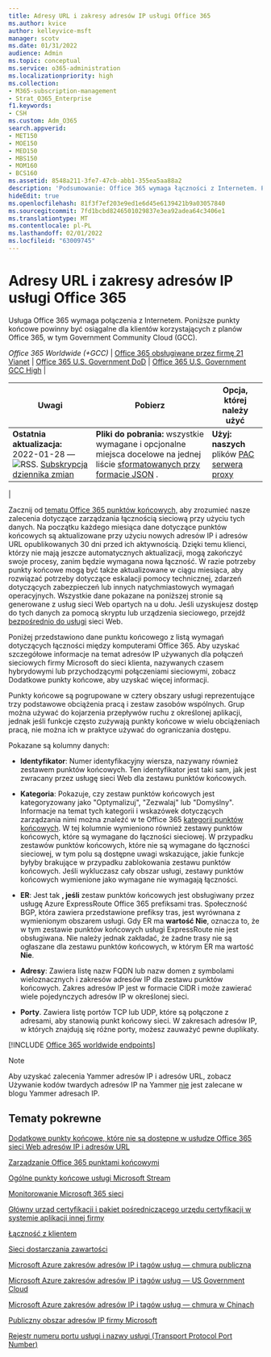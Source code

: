 ```yaml
---
title: Adresy URL i zakresy adresów IP usługi Office 365
ms.author: kvice
author: kelleyvice-msft
manager: scotv
ms.date: 01/31/2022
audience: Admin
ms.topic: conceptual
ms.service: o365-administration
ms.localizationpriority: high
ms.collection:
- M365-subscription-management
- Strat_O365_Enterprise
f1.keywords:
- CSH
ms.custom: Adm_O365
search.appverid:
- MET150
- MOE150
- MED150
- MBS150
- MOM160
- BCS160
ms.assetid: 8548a211-3fe7-47cb-abb1-355ea5aa88a2
description: 'Podsumowanie: Office 365 wymaga łączności z Internetem. Poniższe punkty końcowe powinny być osiągalne dla klientów korzystających z planów Office 365, w tym Government Community Cloud (GCC).'
hideEdit: true
ms.openlocfilehash: 81f3f7ef203e9ed1e6d45e6139421b9a03057840
ms.sourcegitcommit: 7fd1bcbd8246501029837e3ea92adea64c3406e1
ms.translationtype: MT
ms.contentlocale: pl-PL
ms.lasthandoff: 02/01/2022
ms.locfileid: "63009745"
---
```

# <a name="office-365-urls-and-ip-address-ranges"></a>Adresy URL i zakresy adresów IP usługi Office 365

Usługa Office 365 wymaga połączenia z Internetem. Poniższe punkty końcowe powinny być osiągalne dla klientów korzystających z planów Office 365, w tym Government Community Cloud (GCC).
  
*Office 365 Worldwide (+GCC)* \| [Office 365 obsługiwane przez firmę 21 Vianet](urls-and-ip-address-ranges-21vianet.md) \| [Office 365 U.S. Government DoD](microsoft-365-u-s-government-dod-endpoints.md) \| [Office 365 U.S. Government GCC High](microsoft-365-u-s-government-gcc-high-endpoints.md) \|

|Uwagi|Pobierz|Opcja, której należy użyć|
|---|---|---|
|**Ostatnia aktualizacja:** 2022-01-28 — ![RSS.](../media/5dc6bb29-25db-4f44-9580-77c735492c4b.png) [Subskrypcja dziennika zmian](https://endpoints.office.com/version/worldwide?allversions=true&format=rss&clientrequestid=b10c5ed1-bad1-445f-b386-b919946339a7)|**Pliki do pobrania:** wszystkie wymagane i opcjonalne miejsca docelowe na jednej liście [sformatowanych przy formacie JSON](https://endpoints.office.com/endpoints/worldwide?clientrequestid=b10c5ed1-bad1-445f-b386-b919946339a7) .|**Użyj: naszych** plików [PAC serwera proxy](managing-office-365-endpoints.md#pacfiles)|
|

Zacznij od [tematu Office 365 punktów końcowych,](managing-office-365-endpoints.md) aby zrozumieć nasze zalecenia dotyczące zarządzania łącznością sieciową przy użyciu tych danych. Na początku każdego miesiąca dane dotyczące punktów końcowych są aktualizowane przy użyciu nowych adresów IP i adresów URL opublikowanych 30 dni przed ich aktywnością. Dzięki temu klienci, którzy nie mają jeszcze automatycznych aktualizacji, mogą zakończyć swoje procesy, zanim będzie wymagana nowa łączność. W razie potrzeby punkty końcowe mogą być także aktualizowane w ciągu miesiąca, aby rozwiązać potrzeby dotyczące eskalacji pomocy technicznej, zdarzeń dotyczących zabezpieczeń lub innych natychmiastowych wymagań operacyjnych. Wszystkie dane pokazane na poniższej stronie są generowane z usług sieci Web opartych na u dołu. Jeśli uzyskujesz dostęp do tych danych za pomocą skryptu lub urządzenia sieciowego, przejdź [bezpośrednio do usługi](microsoft-365-ip-web-service.md) sieci Web.

Poniżej przedstawiono dane punktu końcowego z listą wymagań dotyczących łączności między komputerami Office 365. Aby uzyskać szczegółowe informacje na temat adresów IP używanych dla połączeń sieciowych firmy Microsoft do sieci klienta, nazywanych czasem hybrydowymi lub przychodzącymi połączeniami sieciowymi, zobacz Dodatkowe punkty końcowe, aby uzyskać więcej informacji.[](additional-office365-ip-addresses-and-urls.md)

Punkty końcowe są pogrupowane w cztery obszary usługi reprezentujące trzy podstawowe obciążenia pracą i zestaw zasobów wspólnych. Grup można używać do kojarzenia przepływów ruchu z określonej aplikacji, jednak jeśli funkcje często zużywają punkty końcowe w wielu obciążeniach pracą, nie można ich w praktyce używać do ograniczania dostępu.

Pokazane są kolumny danych:

- **Identyfikator**: Numer identyfikacyjny wiersza, nazywany również zestawem punktów końcowych. Ten identyfikator jest taki sam, jak jest zwracany przez usługę sieci Web dla zestawu punktów końcowych.

- **Kategoria**: Pokazuje, czy zestaw punktów końcowych jest kategoryzowany jako "Optymalizuj", "Zezwalaj" lub "Domyślny". Informacje na temat tych kategorii i wskazówek dotyczących zarządzania nimi można znaleźć w te Office 365 [kategorii punktów końcowych](microsoft-365-network-connectivity-principles.md#new-office-365-endpoint-categories). W tej kolumnie wymieniono również zestawy punktów końcowych, które są wymagane do łączności sieciowej. W przypadku zestawów punktów końcowych, które nie są wymagane do łączności sieciowej, w tym polu są dostępne uwagi wskazujące, jakie funkcje byłyby brakujące w przypadku zablokowania zestawu punktów końcowych. Jeśli wykluczasz cały obszar usługi, zestawy punktów końcowych wymienione jako wymagane nie wymagają łączności.

- **ER**: Jest tak **, jeśli** zestaw punktów końcowych jest obsługiwany przez usługę Azure ExpressRoute Office 365 prefiksami tras. Społeczność BGP, która zawiera przedstawione prefiksy tras, jest wyrównana z wymienionym obszarem usługi. Gdy ER ma **wartość Nie**, oznacza to, że w tym zestawie punktów końcowych usługi ExpressRoute nie jest obsługiwana. Nie należy jednak zakładać, że żadne trasy nie są ogłaszane dla zestawu punktów końcowych, w którym ER ma wartość **Nie**.

- **Adresy**: Zawiera listę nazw FQDN lub nazw domen z symbolami wieloznacznych i zakresów adresów IP dla zestawu punktów końcowych. Zakres adresów IP jest w formacie CIDR i może zawierać wiele pojedynczych adresów IP w określonej sieci.

- **Porty**. Zawiera listę portów TCP lub UDP, które są połączone z adresami, aby stanowią punkt końcowy sieci. W zakresach adresów IP, w których znajdują się różne porty, możesz zauważyć pewne duplikaty.

[!INCLUDE [Office 365 worldwide endpoints](../includes/office-365-worldwide-endpoints.md)]

> [!NOTE]
> Aby uzyskać zalecenia Yammer adresów IP i adresów URL, zobacz Używanie kodów twardych adresów IP na Yammer [nie](https://techcommunity.microsoft.com/t5/Yammer-Blog/Using-hard-coded-IP-addresses-for-Yammer-is-not-recommended/ba-p/276592) jest zalecane w blogu Yammer adresach IP.

## <a name="related-topics"></a>Tematy pokrewne

[Dodatkowe punkty końcowe, które nie są dostępne w usłudze Office 365 sieci Web adresów IP i adresów URL](additional-office365-ip-addresses-and-urls.md)

[Zarządzanie Office 365 punktami końcowymi](managing-office-365-endpoints.md)

[Ogólne punkty końcowe usługi Microsoft Stream](/stream/network-overview#general-microsoft-stream-endpoints)
  
[Monitorowanie Microsoft 365 sieci](./monitor-connectivity.md)

[Główny urząd certyfikacji i pakiet pośredniczącego urzędu certyfikacji w systemie aplikacji innej firmy](../compliance/encryption-office-365-certificate-chains.md)
  
[Łączność z klientem](https://support.office.com/article/client-connectivity-4232abcf-4ae5-43aa-bfa1-9a078a99c78b)
  
[Sieci dostarczania zawartości](https://support.office.com/article/content-delivery-networks-0140f704-6614-49bb-aa6c-89b75dcd7f1f)
  
[Microsoft Azure zakresów adresów IP i tagów usług — chmura publiczna](https://www.microsoft.com/download/details.aspx?id=56519)

[Microsoft Azure zakresów adresów IP i tagów usług — US Government Cloud](https://www.microsoft.com/download/details.aspx?id=57063)

[Microsoft Azure zakresów adresów IP i tagów usług — chmura w Chinach](https://www.microsoft.com/download/details.aspx?id=57062)
  
[Publiczny obszar adresów IP firmy Microsoft](https://www.microsoft.com/download/details.aspx?id=53602)

[Rejestr numeru portu usługi i nazwy usługi (Transport Protocol Port Number)](https://www.iana.org/assignments/service-names-port-numbers/service-names-port-numbers.xhtml)
